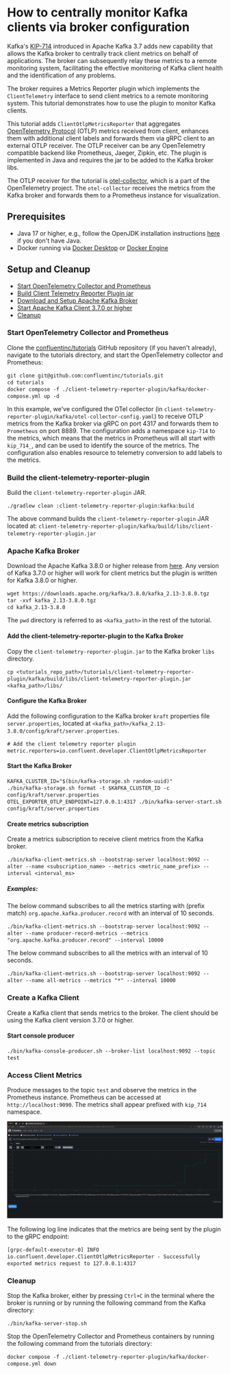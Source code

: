 <!-- title: How to centrally monitor Kafka clients via broker configuration -->
<!-- description: In this tutorial, learn how to centrally monitor Kafka clients via broker configuration (using KIP-714). -->

# How to centrally monitor Kafka clients via broker configuration

Kafka's [KIP-714](https://cwiki.apache.org/confluence/display/KAFKA/KIP-714%3A+Client+metrics+and+observability)
introduced in Apache Kafka 3.7 adds new capability that allows the Kafka broker to centrally track client
metrics on behalf of applications. The broker can subsequently relay these metrics to a remote monitoring
system, facilitating the effective monitoring of Kafka client health and the identification of any problems.

The broker requires a Metrics Reporter plugin which implements the `ClientTelemetry` interface to
send client metrics to a remote monitoring system. This tutorial demonstrates how to use the plugin
to monitor Kafka clients.

This tutorial adds `ClientOtlpMetricsReporter` that aggregates [OpenTelemetry Protocol](https://opentelemetry.io/docs/specs/otel/protocol/) (OTLP) metrics
received from client, enhances them with additional client labels and forwards them via gRPC client
to an external OTLP receiver. The OTLP receiver can be any OpenTelemetry compatible backend like
Prometheus, Jaeger, Zipkin, etc. The plugin is implemented in Java and requires the jar to be
added to the Kafka broker libs.

The OTLP receiver for the tutorial is [otel-collector](https://opentelemetry.io/docs/collector/), which is a part of the OpenTelemetry project.
The `otel-collector` receives the metrics from the Kafka broker and forwards them to a Prometheus
instance for visualization.

## Prerequisites

* Java 17 or higher, e.g., follow the OpenJDK installation instructions [here](https://openjdk.org/install/) if you don't have Java.
* Docker running via [Docker Desktop](https://docs.docker.com/desktop/) or [Docker Engine](https://docs.docker.com/engine/install/)

## Setup and Cleanup
- [Start OpenTelemetry Collector and Prometheus](#start-opentelemetry-collector-and-prometheus)
- [Build Client Telemetry Reporter Plugin jar](#build-the-client-telemetry-reporter-plugin)
- [Download and Setup Apache Kafka Broker](#apache-kafka-broker)
- [Start Apache Kafka Client 3.7.0 or higher](#create-a-kafka-client)
- [Cleanup](#cleanup)

### Start OpenTelemetry Collector and Prometheus

Clone the [confluentinc/tutorials](https://github.com/confluentinc/tutorials) GitHub repository
(if you haven't already), navigate to the tutorials directory, and start the OpenTelemetry collector and Prometheus:

```shell
git clone git@github.com:confluentinc/tutorials.git
cd tutorials
docker compose -f ./client-telemetry-reporter-plugin/kafka/docker-compose.yml up -d
```

In this example, we've configured the OTel collector (in `client-telemetry-reporter-plugin/kafka/otel-collector-config.yaml`)
to receive OTLP metrics from the Kafka broker via gRPC on port 4317 and forwards them to `Prometheus` on port 8889.
The configuration adds a namespace `kip-714` to the metrics, which means that the metrics in Prometheus
will all start with `kip_714_`, and can be used to identify the source of the metrics.
The configuration also enables resource to telemetry conversion to add labels to the metrics.

### Build the client-telemetry-reporter-plugin

Build the `client-telemetry-reporter-plugin` JAR.

```shell
./gradlew clean :client-telemetry-reporter-plugin:kafka:build
```

The above command builds the `client-telemetry-reporter-plugin` JAR located at:
`client-telemetry-reporter-plugin/kafka/build/libs/client-telemetry-reporter-plugin.jar`

### Apache Kafka Broker

Download the Apache Kafka 3.8.0 or higher release from [here](https://kafka.apache.org/downloads).
Any version of Kafka 3.7.0 or higher will work for client metrics but the plugin is written for Kafka 3.8.0 or higher.

```shell
wget https://downloads.apache.org/kafka/3.8.0/kafka_2.13-3.8.0.tgz
tar -xvf kafka_2.13-3.8.0.tgz
cd kafka_2.13-3.8.0
```

The `pwd` directory is referred to as `<kafka_path>` in the rest of the tutorial.

#### Add the client-telemetry-reporter-plugin to the Kafka Broker

Copy the `client-telemetry-reporter-plugin.jar` to the Kafka broker `libs` directory.

```shell
cp <tutorials_repo_path>/tutorials/client-telemetry-reporter-plugin/kafka/build/libs/client-telemetry-reporter-plugin.jar <kafka_path>/libs/
```

#### Configure the Kafka Broker

Add the following configuration to the Kafka broker `kraft` properties file `server.properties`,
located at `<kafka_path>/kafka_2.13-3.8.0/config/kraft/server.properties`.

```properties
# Add the client telemetry reporter plugin
metric.reporters=io.confluent.developer.ClientOtlpMetricsReporter
```

#### Start the Kafka Broker

```shell
KAFKA_CLUSTER_ID="$(bin/kafka-storage.sh random-uuid)"
./bin/kafka-storage.sh format -t $KAFKA_CLUSTER_ID -c config/kraft/server.properties
OTEL_EXPORTER_OTLP_ENDPOINT=127.0.0.1:4317 ./bin/kafka-server-start.sh config/kraft/server.properties
```

#### Create metrics subscription

Create a metrics subscription to receive client metrics from the Kafka broker.

```shell
./bin/kafka-client-metrics.sh --bootstrap-server localhost:9092 --alter --name <subscription_name> --metrics <metric_name_prefix> --interval <interval_ms>
```

##### Examples:
The below command subscribes to all the metrics starting with (prefix match) `org.apache.kafka.producer.record`
with an interval of 10 seconds.

```shell
./bin/kafka-client-metrics.sh --bootstrap-server localhost:9092 --alter --name producer-record-metrics --metrics "org.apache.kafka.producer.record" --interval 10000
```

The below command subscribes to all the metrics with an interval of 10 seconds.

```shell
./bin/kafka-client-metrics.sh --bootstrap-server localhost:9092 --alter --name all-metrics --metrics "*" --interval 10000
```

### Create a Kafka Client

Create a Kafka client that sends metrics to the broker. The client should be using the Kafka client
version 3.7.0 or higher.

#### Start console producer

```shell
./bin/kafka-console-producer.sh --broker-list localhost:9092 --topic test
```

### Access Client Metrics

Produce messages to the topic `test` and observe the metrics in the Prometheus instance. Prometheus
can be accessed at `http://localhost:9090`. The metrics shall appear prefixed with `kip_714` namespace.

![prometheus_metric.png](img/prometheus_metric.png)

The following log line indicates that the metrics are being sent by the plugin to the gRPC endpoint:

```
[grpc-default-executor-0] INFO io.confluent.developer.ClientOtlpMetricsReporter - Successfully exported metrics request to 127.0.0.1:4317
```

### Cleanup

Stop the Kafka broker, either by pressing `Ctrl+C` in the terminal where the broker is running or by running
the following command from the Kafka directory:

```shell
./bin/kafka-server-stop.sh
```

Stop the OpenTelemetry Collector and Prometheus containers by running the following command from the tutorials directory:

```shell
docker compose -f ./client-telemetry-reporter-plugin/kafka/docker-compose.yml down
```